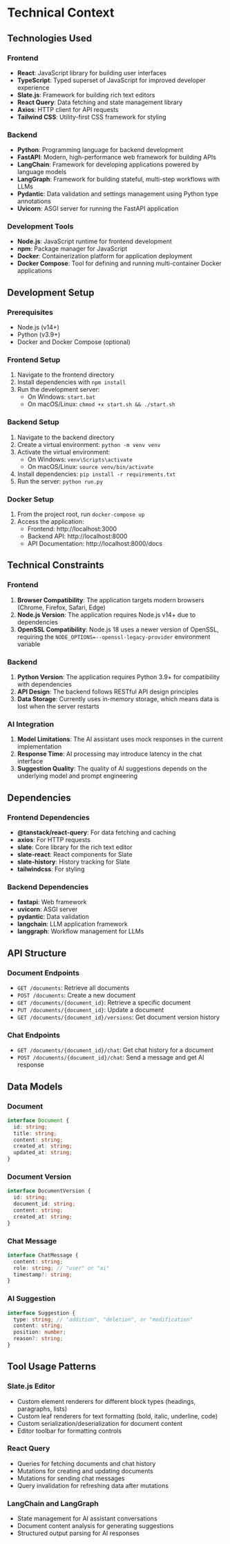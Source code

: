 # Technical Context

## Technologies Used

### Frontend
- **React**: JavaScript library for building user interfaces
- **TypeScript**: Typed superset of JavaScript for improved developer experience
- **Slate.js**: Framework for building rich text editors
- **React Query**: Data fetching and state management library
- **Axios**: HTTP client for API requests
- **Tailwind CSS**: Utility-first CSS framework for styling

### Backend
- **Python**: Programming language for backend development
- **FastAPI**: Modern, high-performance web framework for building APIs
- **LangChain**: Framework for developing applications powered by language models
- **LangGraph**: Framework for building stateful, multi-step workflows with LLMs
- **Pydantic**: Data validation and settings management using Python type annotations
- **Uvicorn**: ASGI server for running the FastAPI application

### Development Tools
- **Node.js**: JavaScript runtime for frontend development
- **npm**: Package manager for JavaScript
- **Docker**: Containerization platform for application deployment
- **Docker Compose**: Tool for defining and running multi-container Docker applications

## Development Setup

### Prerequisites
- Node.js (v14+)
- Python (v3.9+)
- Docker and Docker Compose (optional)

### Frontend Setup
1. Navigate to the frontend directory
2. Install dependencies with `npm install`
3. Run the development server:
   - On Windows: `start.bat`
   - On macOS/Linux: `chmod +x start.sh && ./start.sh`

### Backend Setup
1. Navigate to the backend directory
2. Create a virtual environment: `python -m venv venv`
3. Activate the virtual environment:
   - On Windows: `venv\Scripts\activate`
   - On macOS/Linux: `source venv/bin/activate`
4. Install dependencies: `pip install -r requirements.txt`
5. Run the server: `python run.py`

### Docker Setup
1. From the project root, run `docker-compose up`
2. Access the application:
   - Frontend: http://localhost:3000
   - Backend API: http://localhost:8000
   - API Documentation: http://localhost:8000/docs

## Technical Constraints

### Frontend
1. **Browser Compatibility**: The application targets modern browsers (Chrome, Firefox, Safari, Edge)
2. **Node.js Version**: The application requires Node.js v14+ due to dependencies
3. **OpenSSL Compatibility**: Node.js 18 uses a newer version of OpenSSL, requiring the `NODE_OPTIONS=--openssl-legacy-provider` environment variable

### Backend
1. **Python Version**: The application requires Python 3.9+ for compatibility with dependencies
2. **API Design**: The backend follows RESTful API design principles
3. **Data Storage**: Currently uses in-memory storage, which means data is lost when the server restarts

### AI Integration
1. **Model Limitations**: The AI assistant uses mock responses in the current implementation
2. **Response Time**: AI processing may introduce latency in the chat interface
3. **Suggestion Quality**: The quality of AI suggestions depends on the underlying model and prompt engineering

## Dependencies

### Frontend Dependencies
- **@tanstack/react-query**: For data fetching and caching
- **axios**: For HTTP requests
- **slate**: Core library for the rich text editor
- **slate-react**: React components for Slate
- **slate-history**: History tracking for Slate
- **tailwindcss**: For styling

### Backend Dependencies
- **fastapi**: Web framework
- **uvicorn**: ASGI server
- **pydantic**: Data validation
- **langchain**: LLM application framework
- **langgraph**: Workflow management for LLMs

## API Structure

### Document Endpoints
- `GET /documents`: Retrieve all documents
- `POST /documents`: Create a new document
- `GET /documents/{document_id}`: Retrieve a specific document
- `PUT /documents/{document_id}`: Update a document
- `GET /documents/{document_id}/versions`: Get document version history

### Chat Endpoints
- `GET /documents/{document_id}/chat`: Get chat history for a document
- `POST /documents/{document_id}/chat`: Send a message and get AI response

## Data Models

### Document
```typescript
interface Document {
  id: string;
  title: string;
  content: string;
  created_at: string;
  updated_at: string;
}
```

### Document Version
```typescript
interface DocumentVersion {
  id: string;
  document_id: string;
  content: string;
  created_at: string;
}
```

### Chat Message
```typescript
interface ChatMessage {
  content: string;
  role: string; // "user" or "ai"
  timestamp?: string;
}
```

### AI Suggestion
```typescript
interface Suggestion {
  type: string; // "addition", "deletion", or "modification"
  content: string;
  position: number;
  reason?: string;
}
```

## Tool Usage Patterns

### Slate.js Editor
- Custom element renderers for different block types (headings, paragraphs, lists)
- Custom leaf renderers for text formatting (bold, italic, underline, code)
- Custom serialization/deserialization for document content
- Editor toolbar for formatting controls

### React Query
- Queries for fetching documents and chat history
- Mutations for creating and updating documents
- Mutations for sending chat messages
- Query invalidation for refreshing data after mutations

### LangChain and LangGraph
- State management for AI assistant conversations
- Document content analysis for generating suggestions
- Structured output parsing for AI responses
